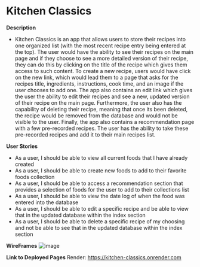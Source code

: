 # Kitchen Classics
**Description** 
- Kitchen Classics is an app that allows users to store their recipes into one organized list (with the most recent recipe entry being entered at the top). The user would have the ability to see their recipes on the main page and if they choose to see a more detailed version of their recipe, they can do this by clicking on the title of the recipe which gives them access to such content. To create a new recipe, users would have click on the new link, which would lead them to a page that asks for the recipes title, ingredients, instructions, cook time, and an image if the user chooses to add one. The app also contains an edit link which gives the user the ability to edit their recipes and see a new, updated version of their recipe on the main page. Furthermore, the user also has the capability of deleting their recipe, meaning that once its been deleted, the recipe would be removed from the database and would not be visible to the user. Finally, the app also contains a recommendation page with a few pre-recorded recipes. The user has the ability to take these pre-recorded recipes and add it to their main recipes list.
  
**User Stories** 
- As a user, I should be able to view all current foods that I have already created
- As a user, I should be able to create new foods to add to their favorite foods collection
- As a user, I should be able to access a recommendation section that provides a selection of foods for the user to add to their collections list
- As a user, I should be able to view the date log of when the food was entered into the database
- As a user, I should be able to edit a specific recipe and be able to view that in the updated database within the index section
- As a user, I should be able to delete a specific recipe of my choosing and not be able to see that in the updated database within the index section

**WireFrames** 
![image](https://github.com/Abshir-Ali/Kitchen-Classics/assets/163035436/e08a6eae-dc08-483d-a0c9-e56dd71ef2f3)

**Link to Deployed Pages** 
Render:
https://kitchen-classics.onrender.com
